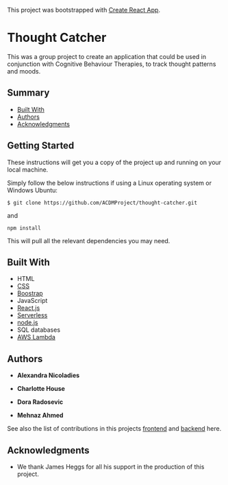 This project was bootstrapped with [Create React App](https://github.com/facebook/create-react-app).

# Thought Catcher

This was a group project to create an application that could be used in conjunction with Cognitive Behaviour Therapies, to track thought patterns and moods.

## Summary

- [Built With](#built-with)
- [Authors](#authors)
- [Acknowledgments](#Acknowledgments)

## Getting Started

These instructions will get you a copy of the project up and running on your local machine. 

Simply follow the below instructions if using a Linux operating system or Windows Ubuntu:

```
$ git clone https://github.com/ACDMProject/thought-catcher.git
```
and

```
npm install 
```
This will pull all the relevant dependencies you may need. 
## Built With

- HTML
- [CSS](https://developer.mozilla.org/en-US/docs/Web/CSS)
- [Boostrap](https://getbootstrap.com/)
- JavaScript
- [React.js](https://reactjs.org/)
- [Serverless](https://serverless.com/)
- [node.js](https://nodejs.org/en/)
- SQL databases
- [AWS Lambda](https://aws.amazon.com/lambda/)

## Authors

- **Alexandra Nicoladies** 

- **Charlotte House**

- **Dora Radosevic**

- **Mehnaz Ahmed**

See also the list of contributions in this projects [frontend](https://github.com/ACDMProject/thought-catcher/pulse/monthly) and [backend](https://github.com/ACDMProject/Thought-Catcher-Backend/pulse/monthly) here.


## Acknowledgments

- We thank James Heggs for all his support in the production of this project.
